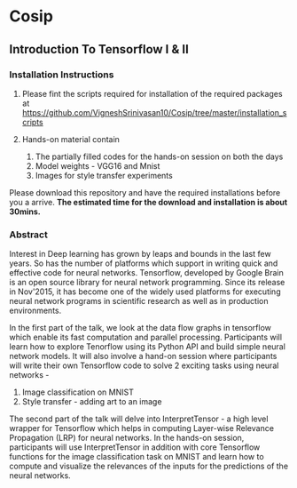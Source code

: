# Cosip 
## Introduction To Tensorflow I & II

### Installation Instructions
1. Please fint the scripts required for installation of the required packages at https://github.com/VigneshSrinivasan10/Cosip/tree/master/installation_scripts

2. Hands-on material contain 
    1. The partially filled codes for the hands-on session on both the days
    2. Model weights - VGG16 and Mnist
    3. Images for style transfer experiments
    
Please download this repository and have the required installations before you a arrive. **The estimated time for the download and installation is about 30mins.** 


### Abstract 

Interest in Deep learning has grown by leaps and bounds in the last few years. So has the number of platforms which support in writing quick and effective code for neural networks. Tensorflow, developed by Google Brain is an open source library for neural network programming. Since its release in Nov'2015, it has become one of the widely used platforms for executing neural network programs in scientific research as well as in production environments.

In the first part of the talk, we look at the data flow graphs in tensorflow which enable its fast computation and parallel processing. Participants will learn how to explore Tenorflow using its Python API and build simple neural network models. It will also involve a hand-on session where participants will write their own Tensorflow code to solve 2 exciting tasks using neural networks -
1. Image classification on MNIST
2. Style transfer - adding art to an image 

The second part of the talk will delve into InterpretTensor - a high level wrapper for Tensorflow which helps in computing Layer-wise Relevance Propagation (LRP) for neural networks. In the hands-on session, participants will use InterpretTensor in addition with core Tensorflow functions for the image classification task on MNIST and learn how to compute and visualize the relevances of the inputs for the predictions of the neural networks.
